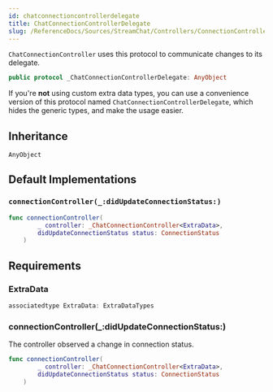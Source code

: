 ```yaml
---
id: chatconnectioncontrollerdelegate 
title: ChatConnectionControllerDelegate
slug: /ReferenceDocs/Sources/StreamChat/Controllers/ConnectionController/chatconnectioncontrollerdelegate
---
```


`ChatConnectionController` uses this protocol to communicate changes to its delegate.

``` swift
public protocol _ChatConnectionControllerDelegate: AnyObject 
```

If you're **not** using custom extra data types, you can use a convenience version of this protocol
named `ChatConnectionControllerDelegate`, which hides the generic types, and make the usage easier.

## Inheritance

`AnyObject`

## Default Implementations

### `connectionController(_:didUpdateConnectionStatus:)`

``` swift
func connectionController(
        _ controller: _ChatConnectionController<ExtraData>,
        didUpdateConnectionStatus status: ConnectionStatus
    ) 
```

## Requirements

### ExtraData

``` swift
associatedtype ExtraData: ExtraDataTypes
```

### connectionController(\_:​didUpdateConnectionStatus:​)

The controller observed a change in connection status.

``` swift
func connectionController(
        _ controller: _ChatConnectionController<ExtraData>,
        didUpdateConnectionStatus status: ConnectionStatus
    )
```
